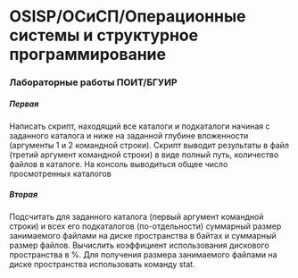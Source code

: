 # OSISP/ОСиСП/Операционные системы и структурное программирование

### Лабораторные работы ПОИТ/БГУИР

##### Первая

Написать скрипт, находящий все каталоги и подкаталоги начиная с заданного каталога и ниже на заданной глубине
вложенности (аргументы 1 и 2 командной строки). Скрипт выводит результаты в файл (третий аргумент командной строки)
в виде полный путь, количество файлов в каталоге. На консоль выводиться общее число просмотренных каталогов

##### Вторая

Подсчитать для заданного каталога (первый аргумент командной строки) и всех его подкаталогов (по-отдельности) 
суммарный размер занимаемого файлами на диске пространства в байтах и суммарный размер файлов. 
Вычислить коэффициент использования дискового пространства в %. Для получения размера занимаемого файлами 
на диске пространства использовать команду stat.
